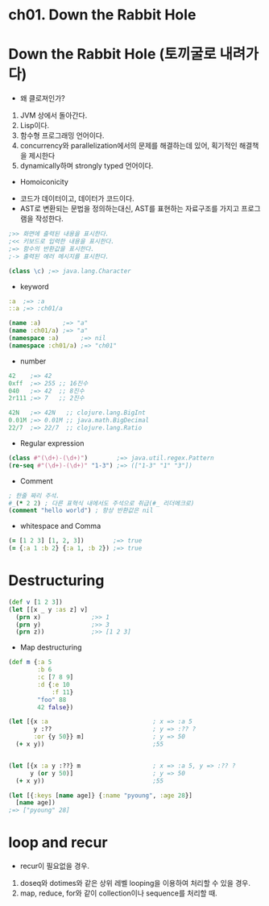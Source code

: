 ch01. Down the Rabbit Hole
=====================
# Down the Rabbit Hole (토끼굴로 내려가다)

* 왜 클로져인가?
 1. JVM 상에서 돌아간다.
 2. Lisp이다.
 3. 함수형 프로그래밍 언어이다.
 4. concurrency와 parallelization에서의 문제를 해결하는데 있어, 획기적인 해결책을 제시한다
 5. dynamically하며 strongly typed 언어이다.

* Homoiconicity
 -  코드가 데이터이고, 데이터가 코드이다.
 - AST로 변환되는 문법을 정의하는대신, AST를 표현하는 자료구조를 가지고 프로그램을 작성한다.

```clojure
;>> 화면에 출력된 내용을 표시한다.
;<< 키보드로 입력한 내용을 표시한다.
;=> 함수의 반환값을 표시한다.
;-> 출력된 에러 메시지를 표시한다.
```

```clojure
(class \c) ;=> java.lang.Character
```

* keyword

```clojure
:a  ;=> :a
::a ;=> :ch01/a

(name :a)      ;=> "a"
(name :ch01/a) ;=> "a"
(namespace :a)      ;=> nil
(namespace :ch01/a) ;=> "ch01"
```

* number

```clojure
42    ;=> 42
0xff  ;=> 255 ;; 16진수
040   ;=> 42  ;; 8진수
2r111 ;=> 7   ;; 2진수

42N   ;=> 42N   ;; clojure.lang.BigInt
0.01M ;=> 0.01M ;; java.math.BigDecimal
22/7  ;=> 22/7  ;; clojure.lang.Ratio
```

* Regular expression

```clojure
(class #"(\d+)-(\d+)")        ;=> java.util.regex.Pattern
(re-seq #"(\d+)-(\d+)" "1-3") ;=> (["1-3" "1" "3"])
```

* Comment
```clojure
; 한줄 짜리 주석.
#_(* 2 2) ; 다른 표혁식 내에서도 주석으로 취급(#_ 리더메크로)
(comment "hello world") ; 항상 반환값은 nil
```

* whitespace and Comma

```clojure
(= [1 2 3] [1, 2, 3])        ;=> true
(= {:a 1 :b 2} {:a 1, :b 2}) ;=> true
```

# Destructuring

```clojure
(def v [1 2 3])
(let [[x _ y :as z] v]
  (prn x)              ;>> 1
  (prn y)              ;>> 3
  (prn z))             ;>> [1 2 3]
```

* Map destructuring

``` clojure
(def m {:a 5
        :b 6
        :c [7 8 9]
        :d {:e 10
            :f 11}
        "foo" 88
        42 false})

(let [{x :a                             ; x => :a 5
       y :??                            ; y => :?? ?
       :or {y 50}} m]                   ; y => 50
  (+ x y))                              ;55


(let [{x :a y :??} m                    ; x => :a 5, y => :?? ?
      y (or y 50)]                      ; y => 50
  (+ x y))                              ;55

(let [{:keys [name age]} {:name "pyoung", :age 28}]
  [name age])
;=> ["pyoung" 28]
```

# loop and recur
* recur이 필요없을 경우.
 1. doseq와 dotimes와 같은 상위 레벨 looping을 이용하여 처리할 수 있을 경우.
 2. map, reduce, for와 같이 collection이나 sequence를 처리할 때.
